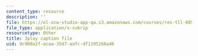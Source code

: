```yaml
---
content_type: resource
description: ''
file: https://ol-ocw-studio-app-qa.s3.amazonaws.com/courses/res-tll-005-how-to-speak-january-iap-2018/9c908a2facaa35d7aafcdf1195166a46_Unzc731iCUY.srt
file_type: application/x-subrip
resourcetype: Other
title: 3play caption file
uid: 9c908a2f-acaa-35d7-aafc-df1195166a46
---
```

